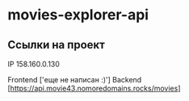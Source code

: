 # movies-explorer-api
## Ссылки на проект

IP 158.160.0.130

Frontend ['еще не написан :)']
Backend [https://api.movie43.nomoredomains.rocks/movies]
